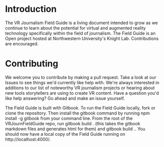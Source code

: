 # Introduction

The VR Journalism Field Guide is a living document intended to grow as we continue to learn about the potential for virtual and augmented reality technology specifically within the field of journalism. The Field Guide is an Open project hosted at Northwestern University's Knight Lab. Contributions are encouraged.

# Contributing

We welcome you to contribute by making a pull request. Take a look at our Issues to see things we'd currently like help with. We're always interested in additions to our list of noteworthy VR journalism projects or hearing about new tools storytellers are using to create VR content. Have a question you'd like help answering? Go ahead and make an issue yourself.

The Field Guide is built with Gitbook. To run the Field Guide locally, fork or clone the repository. Then install the gitbook command by running npm install -g gitbook from your command line. From the root of the VRJournFieldGuide repo, run gitbook build . (this takes the gitbook markdown files and generates html for them) and gitbook build .. You should now have a local copy of the Field Guide running on http://localhost:4000/.
